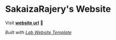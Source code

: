 
# SakaizaRajery's Website

Visit **[website url](#)** 🚀

_Built with [Lab Website Template](https://greene-lab.gitbook.io/lab-website-template-docs)_
